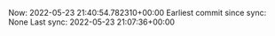 Now: 2022-05-23 21:40:54.782310+00:00 Earliest commit since sync: None Last sync: 2022-05-23 21:07:36+00:00
